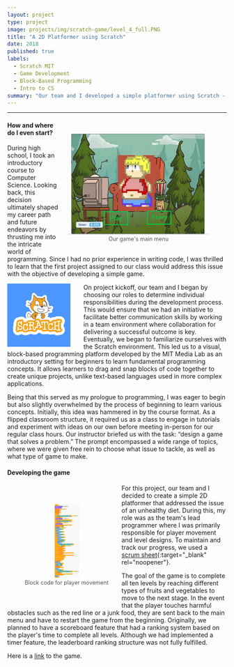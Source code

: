 ```yaml
---
layout: project
type: project
image: projects/img/scratch-game/level_4_full.PNG
title: "A 2D Platformer using Scratch"
date: 2018
published: true
labels:
  - Scratch MIT
  - Game Development
  - Block-Based Programming
  - Intro to CS
summary: "Our team and I developed a simple platformer using Scratch - a block-based visual programming language. The objective of the game is to traverse levels by reaching healthy foods while avoiding unhealthy meal options and other obstacles."
---
```

<hr>

<!-- Padding for space between sections-->
<div>
    <p class="pt-1"></p>
</div>

<figure style="float: right; margin-left: 20px; text-align: center; padding-top: 20px">
  <img
    width="325"
    class="rounded"
    src="/projects/img/scratch-game/main_menu.PNG"
    alt="Our game's main menu">
  <figcaption style="font-size: 0.9em; color: #555;">
    Our game's main menu
  </figcaption>
</figure>

#### How and where do I even start?

During high school, I took an introductory course to Computer Science. Looking back, this decision ultimately shaped my career path and future endeavors by thrusting me into the intricate world of programming. Since I had no prior experience in writing code, I was thrilled to learn that the first project assigned to our class would address this issue with the objective of developing a simple game. 

<div style="float: left; margin-right: 30px;">
  <img width="145px" class="rounded" src="/projects/img/scratch-game/scratch_logo.png"> 
</div>

On project kickoff, our team and I began by choosing our roles to determine individual responsibilities during the development process. This would ensure that we had an initiative to facilitate better communication skills by working in a team environment where collaboration for delivering a successful outcome is key. Eventually, we began to familiarize ourselves with the Scratch environment. This led us to a visual, block-based programming platform developed by the MIT Media Lab as an introductory setting for beginners to learn fundamental programming concepts. It allows learners to drag and snap blocks of code together to create unique projects, unlike text-based languages used in more complex applications. 

Being that this served as my prologue to programming, I was eager to begin but also slightly overwhelmed by the process of beginning to learn various concepts. Initially, this idea was hammered in by the course format. As a flipped classroom structure, it required us as a class to engage in tutorials and experiment with ideas on our own before meeting in-person for our regular class hours. Our instructor briefed us with the task: “design a game that solves a problem.” The prompt encompassed a wide range of topics, where we were given free rein to choose what issue to tackle, as well as what type of game to make. 

<!-- Padding for space between sections-->
<div>
    <p class="pt-1"></p>
</div>

#### Developing the game

<figure style="float: left; margin-right: 30px; text-align: center; padding-top: 30px; margin-bottom: 40px">
  <a href="/projects/img/scratch-game/player_movement_code.PNG" target="_blank" rel="noopener">
    <img
      width="60"
      class="rounded"
      src="/projects/img/scratch-game/player_movement_code.PNG"
      alt="Player movement block code">
  </a>
  <figcaption style="font-size: 0.9em; color: #555;">
    Block code for player movement 
  </figcaption>
</figure>

For this project, our team and I decided to create a simple 2D platformer that addressed the issue of an unhealthy diet. During this, my role was as the team's lead programmer where I was primarily responsible for player movement and level designs. To maintain and track our progress, we used a [scrum sheet](/projects/img/scratch-game/scrum_sheet_scratch.pdf){:target="_blank" rel="noopener"}.

The goal of the game is to complete all ten levels by reaching different types of fruits and vegetables to move to the next stage. In the event that the player touches harmful obstacles such as the red line or a junk food, they are sent back to the main menu and have to restart the game from the beginning. Originally, we planned to have a scoreboard feature that had a ranking system based on the player's time to complete all levels. Although we had implemented a timer feature, the leaderboard ranking structure was not fully fulfilled.  

Here is a [link](https://scratch.mit.edu/projects/248152797/) to the game.
